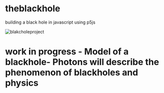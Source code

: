 # theblackhole
building a black hole in javascript using p5js

![blakcholeproject](https://user-images.githubusercontent.com/37848207/160247724-1b6c9d99-1217-4691-b32b-a44a20610861.png)


# work in progress - Model of a blackhole- Photons will describe the phenomenon of blackholes and physics

